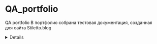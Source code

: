 # QA_portfolio
QA portfolio
В портфолио собрана тестовая документация, созданная для сайта Stiletto.blog<br>
<details>
  <h2>Чеклисты<h2/>
  <summary>
| | | | | | |
|-|-|-|-|-|-|
| | |Статус пользователя| | | |
|№|Описание проверки|Версия для ПК  (Залогиненный пользователь)|Мобильная версия (Залогиненный пользователь)|Версия для ПК  (Незалогиненный пользователь)|Мобильная версия Незалогиненный пользователь|
|Раздел|(Не)главная страница| | | | |
|1|Просмотр главной страницы|Пройдено|Пройдено|Пройдено|Пройдено|
|2|Просмотр поста на главной|Пройдено|Пройдено|Пройдено|Пройдено|
|3|Переход в пост по клику на название|Пройдено|Пройдено|Пройдено|Пройдено|
|4|Переход в пост по клику на фото|Пройдено|Пройдено|Пройдено|Пройдено|
|5|Просмотр постов выбранной тематики через выбор подраздела |Пройдено|Не пройдено|Пройдено|Не пройдено|
|6|Просмотр постов выбранной тематики по клику на тэг в посте|Пройдено|Пройдено|Пройдено|Пройдено|
|7|Комментирование (форма для ввода)|Пройдено|Пройдено|Пройдено|Пройдено|
|8|Кнопки навигации между страницами|Пройдено|Пройдено|Пройдено|Пройдено|
|9|Кнопки навигации вверх/низ страницы|Пройдено|Пройдено|Пройдено|Пройдено|
|10|Изменение цветовой темы|Пройдено|Пройдено|Пройдено|Пройдено|
|11|Просмотр профайла пользователя (доступно только авторизованным пользователям)|Пройдено|Пройдено|Пройдено|Пройдено|
|12|Просмотр страницы поиска (доступно только авторизованным пользователям)|Пройдено|Пройдено|Пройдено|Пройдено|
|13|Просмотр рейтинга пользователей|Пройдено|Пройдено|Пройдено|Пройдено|
| | Блоги| | | | |
|1|Просмотр  страницы блогов|Пройдено|Пройдено|Пройдено|Пройдено|
|2|Просмотр поста |Пройдено|Пройдено|Пройдено|Пройдено|
|3|Переход по ссылке|Пройдено|Пройдено|Пройдено|Пройдено|
|4|Просмотр постов через выбор тематики |Пройдено|Не пройдено (см. проверку выше)|Пройдено|Не пройдено (см. проверку выше)|
|5|Комментирование (форма для ввода)|Пройдено|Пройдено|Пройдено|Пройдено|
|6|Кнопки навигации между страницами|Пройдено|Пройдено|Пройдено|Пройдено|
|7|Кнопки навигации вверх/низ страницы|Пройдено|Пройдено|Пройдено|Пройдено|
|8|Просмотр рейтинга пользователей (доступно только авторизованным пользователям)|Пройдено|Пройдено|Пройдено|Пройдено|
|9|Просмотр рейтинга Топ-постов недели|Пройдено|Пройдено|Пройдено|Пройдено|
|10|Просмотр рейтинга Топ-постов по посещаемости|Пройдено|Пройдено|Пройдено|Пройдено|
|11|Изменение цветовой темы|Частично пройдено. |Частично пройдено.|Пройдено|Пройдено|
| | | | | | |
|1|Профиль другого пользователя| | | | |
|2|Переход на страницу пользователя по клику на аватарку (в комментарии)|Пройдено|Пройдено|Пройдено|Пройдено|
|3|Переход на страницу пользователя по клику на ник (в комментарии)|Пройдено|Пройдено|Пройдено|Пройдено|
|4|Переход на страницу пользователя (автора поста) по клику на аватарку (на странице блогов)|Пройдено|Пройдено|Пройдено|Пройдено|
|5|Переход на страницу пользователя (автора поста) по клику на аватарку (на странице блога)|Пройдено|Пройдено|Пройдено|Пройдено|
|6|Переход на страницу пользователя (автора поста) по клику на ник (на странице блогов)|Пройдено|Пройдено|Пройдено|Пройдено|
|7|Просмотр профайла пользователя|Пройдено|Пройдено|Пройдено|Пройдено|
|8|Просмотр постов пользователя |Частично пройдено|Частично пройдено|Пройдено|Пройдено|
|9|Просмотр комментов пользователя|Частично пройдено|Частично пройдено|Пройдено|Пройдено|</details>
<summary>

